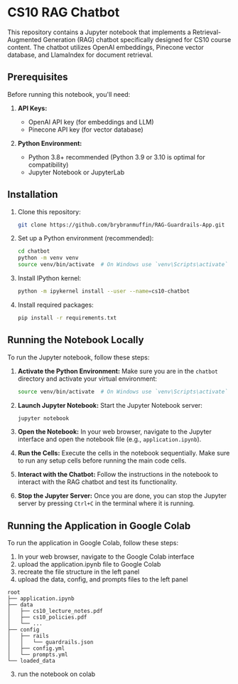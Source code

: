 # CS10 RAG Chatbot

This repository contains a Jupyter notebook that implements a Retrieval-Augmented Generation (RAG) chatbot specifically designed for CS10 course content. The chatbot utilizes OpenAI embeddings, Pinecone vector database, and LlamaIndex for document retrieval.

## Prerequisites

Before running this notebook, you'll need:

1. **API Keys:**
   - OpenAI API key (for embeddings and LLM)
   - Pinecone API key (for vector database)

2. **Python Environment:**
   - Python 3.8+ recommended (Python 3.9 or 3.10 is optimal for compatibility)
   - Jupyter Notebook or JupyterLab

## Installation

1. Clone this repository:
   ```bash
   git clone https://github.com/brybranmuffin/RAG-Guardrails-App.git
   ```

2. Set up a Python environment (recommended):
   ```bash
   cd chatbot
   python -m venv venv
   source venv/bin/activate  # On Windows use `venv\Scripts\activate`
   ```

3. Install IPython kernel:
   ```bash
   python -m ipykernel install --user --name=cs10-chatbot
   ```

4. Install required packages:
   ```bash
   pip install -r requirements.txt
   ```


## Running the Notebook Locally

To run the Jupyter notebook, follow these steps:

1. **Activate the Python Environment:**
    Make sure you are in the `chatbot` directory and activate your virtual environment:
    ```bash
    source venv/bin/activate  # On Windows use `venv\Scripts\activate`
    ```

2. **Launch Jupyter Notebook:**
    Start the Jupyter Notebook server:
    ```bash
    jupyter notebook
    ```

3. **Open the Notebook:**
    In your web browser, navigate to the Jupyter interface and open the notebook file (e.g., `application.ipynb`).

4. **Run the Cells:**
    Execute the cells in the notebook sequentially. Make sure to run any setup cells before running the main code cells.

5. **Interact with the Chatbot:**
    Follow the instructions in the notebook to interact with the RAG chatbot and test its functionality.

6. **Stop the Jupyter Server:**
    Once you are done, you can stop the Jupyter server by pressing `Ctrl+C` in the terminal where it is running.

## Running the Application in Google Colab

To run the application in Google Colab, follow these steps:


1. In your web browser, navigate to the Google Colab interface
2. upload the application.ipynb file to Google Colab
3. recreate the file structure in the left panel
4. upload the data, config, and prompts files to the left panel

 ```
root
├── application.ipynb
├── data
│   ├── cs10_lecture_notes.pdf
│   ├── cs10_policies.pdf
│   └── ...
├── config
│   ├── rails
│   │   └── guardrails.json
│   ├── config.yml
│   └── prompts.yml
└── loaded_data
```

3. run the notebook on colab





